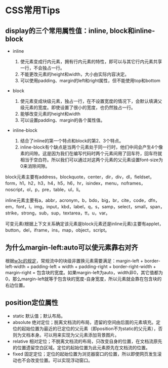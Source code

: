 # CSS常用Tips
## display的三个常用属性值：inline, block和inline-block
* inline

  1. 使元素变成行内元素，拥有行内元素的特性，即可以与其它行内元素共享一行，不会独占一行。
  2. 不能更改元素的height和width，大小由实际内容决定。
  3. 可以使用padding、margin的left和right属性，但不能使用top和bottom
* block

  1. 使元素变成块级元素，独占一行，在不设置宽度的情况下，会默认填满父级元素的宽度。即使设置了很小的宽度，也仍然独占一行。
  2. 能够改变元素的height和width
  3. 可以设置padding、margin的各个属性值。
* inline-block

  1. 结合了inline的第一个特点和block的第2、3个特点。
  2. inline-block有个缺点是当两个元素处于同一行时，他们中间会产生4个像素的间隙。这是因为我们在编写代码时两个元素间用了回车符，回车符就相当于空白符。所以我们可以通过对这两个元素的父元素设置font-size为0来消除间隙。

block元素主要有address，blockquote，center，dir，div，dl，fieldset，form，h1，h2，h3，h4，h5，h6，hr，isindex，menu，noframes，noscript，ol，p，pre，table，ul，li。

inline元素主要有a，abbr，acronym，b，bdo，big，br，cite，code，dfn，em，font，i，img，input，kbd，label，q，s，samp，select，small，span，strike，strong，sub，sup，textarea，tt，u，var。

可变元素(根据上下文关系确定该元素是block元素还是inline元素)主要有applet，button，del，iframe，ins，map，object，script。

## 为什么margin-left:auto可以使元素靠右对齐
根据[w3c的规定](https://www.w3.org/html/ig/zh/wiki/CSS2/visudet#blockwidth)，常规流中的块级非置换元素需要满足：margin-left + border-left-width + padding-left + width + padding-right + border-right-width + margin-right = 包含块的宽度。如果margin-left为auto，width非0，其它值都为0，那么margin-left就等于包含块的宽度-自身宽度，所以元素就会靠在包含块的右边位置。

## position定位属性
* static
  默认值；默认布局。
* absolute
  绝对定位；脱离文档流的布局，遗留的空间由后面的元素填充。定位的起始位置为最近的已定位的父元素（即position不为static的父元素），否则为文档本身。可以用来实现为父元素添加背景图片。
* relative
  相对定位；不脱离文档流的布局，只改变自身的位置，在文档流原先的位置遗留空白区域。定位的起始位置为此元素原先在文档流的位置。
* fixed
  固定定位；定位的起始位置为浏览器窗口的位置，所以即使网页发生滚动也不会改变位置。可以实现浮动窗口。